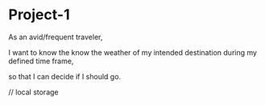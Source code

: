 # Project-1

As an avid/frequent traveler,

I want to know the know the weather of my intended destination during my defined time frame,

so that I can decide if I should go.


// local storage